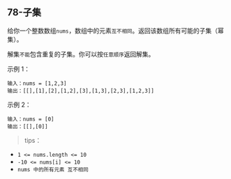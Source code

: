 ## 78-子集

给你一个整数数组`nums`，数组中的元素`互不相同`。返回该数组所有可能的子集（幂集）。

解集`不能`包含重复的子集。你可以按`任意顺序`返回解集。

示例 1：
```
输入：nums = [1,2,3]
输出：[[],[1],[2],[1,2],[3],[1,3],[2,3],[1,2,3]]
```
示例 2：
```
输入：nums = [0]
输出：[[],[0]]
```

>tips：

+ `1 <= nums.length <= 10`
+ `-10 <= nums[i] <= 10`
+ `nums 中的所有元素 互不相同`